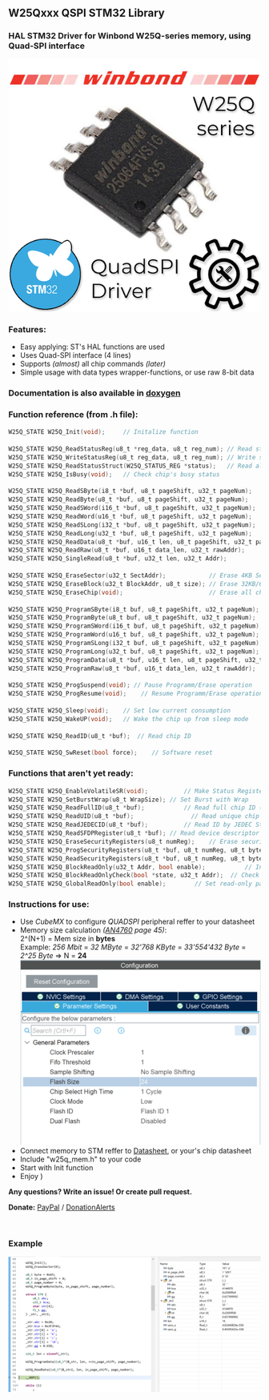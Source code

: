 ## W25Qxxx QSPI STM32 Library

### HAL STM32 Driver for Winbond W25Q-series memory, using Quad-SPI interface
![Poster](/Resources/Poster.png)

### Features:
- Easy applying: ST's HAL functions are used 
- Uses Quad-SPI interface (4 lines)
- Supports *(almost)* all chip commands *(later)*
- Simple usage with data types wrapper-functions, or use raw 8-bit data

### Documentation is also available in [doxygen](https://crazy-geeks.github.io/STM32-W25Q-QSPI/)

### Function reference (from .h file):
```c
W25Q_STATE W25Q_Init(void);		// Initalize function

W25Q_STATE W25Q_ReadStatusReg(u8_t *reg_data, u8_t reg_num); // Read status register to variable
W25Q_STATE W25Q_WriteStatusReg(u8_t reg_data, u8_t reg_num); // Write status register from variable
W25Q_STATE W25Q_ReadStatusStruct(W25Q_STATUS_REG *status);	 // Read all status registers to struct
W25Q_STATE W25Q_IsBusy(void);	// Check chip's busy status

W25Q_STATE W25Q_ReadSByte(i8_t *buf, u8_t pageShift, u32_t pageNum);	// Read signed 8-bit variable
W25Q_STATE W25Q_ReadByte(u8_t *buf, u8_t pageShift, u32_t pageNum);		// Read 8-bit variable
W25Q_STATE W25Q_ReadSWord(i16_t *buf, u8_t pageShift, u32_t pageNum);	// Read signed 16-bit variable
W25Q_STATE W25Q_ReadWord(u16_t *buf, u8_t pageShift, u32_t pageNum);	// Read 16-bit variable
W25Q_STATE W25Q_ReadSLong(i32_t *buf, u8_t pageShift, u32_t pageNum);	// Read signed 32-bit variable
W25Q_STATE W25Q_ReadLong(u32_t *buf, u8_t pageShift, u32_t pageNum);	// Read 32-bit variable
W25Q_STATE W25Q_ReadData(u8_t *buf, u16_t len, u8_t pageShift, u32_t pageNum);  // Read any 8-bit data
W25Q_STATE W25Q_ReadRaw(u8_t *buf, u16_t data_len, u32_t rawAddr);		// Read data from raw addr
W25Q_STATE W25Q_SingleRead(u8_t *buf, u32_t len, u32_t Addr);					// Read data from raw addr by single line

W25Q_STATE W25Q_EraseSector(u32_t SectAddr);			// Erase 4KB Sector
W25Q_STATE W25Q_EraseBlock(u32_t BlockAddr, u8_t size); // Erase 32KB/64KB Sector
W25Q_STATE W25Q_EraseChip(void);						// Erase all chip

W25Q_STATE W25Q_ProgramSByte(i8_t buf, u8_t pageShift, u32_t pageNum);	// Program signed 8-bit variable
W25Q_STATE W25Q_ProgramByte(u8_t buf, u8_t pageShift, u32_t pageNum);		// Program 8-bit variable
W25Q_STATE W25Q_ProgramSWord(i16_t buf, u8_t pageShift, u32_t pageNum);	// Program signed 16-bit variable
W25Q_STATE W25Q_ProgramWord(u16_t buf, u8_t pageShift, u32_t pageNum);	// Program 16-bit variable
W25Q_STATE W25Q_ProgramSLong(i32_t buf, u8_t pageShift, u32_t pageNum);	// Program signed 32-bit variable
W25Q_STATE W25Q_ProgramLong(u32_t buf, u8_t pageShift, u32_t pageNum);	// Program 32-bit variable
W25Q_STATE W25Q_ProgramData(u8_t *buf, u16_t len, u8_t pageShift, u32_t pageNum); // Program any 8-bit data
W25Q_STATE W25Q_ProgramRaw(u8_t *buf, u16_t data_len, u32_t rawAddr); 	// Program data to raw addr

W25Q_STATE W25Q_ProgSuspend(void); // Pause Programm/Erase operation
W25Q_STATE W25Q_ProgResume(void);	 // Resume Programm/Erase operation

W25Q_STATE W25Q_Sleep(void);	// Set low current consumption
W25Q_STATE W25Q_WakeUP(void);	// Wake the chip up from sleep mode

W25Q_STATE W25Q_ReadID(u8_t *buf);  // Read chip ID

W25Q_STATE W25Q_SwReset(bool force);	// Software reset
```
### Functions that aren't yet ready:
```c
W25Q_STATE W25Q_EnableVolatileSR(void);			 // Make Status Register Volatile
W25Q_STATE W25Q_SetBurstWrap(u8_t WrapSize); // Set Burst with Wrap
W25Q_STATE W25Q_ReadFullID(u8_t *buf);			 // Read full chip ID (Manufacturer ID + Device ID)
W25Q_STATE W25Q_ReadUID(u8_t *buf);				   // Read unique chip ID
W25Q_STATE W25Q_ReadJEDECID(u8_t *buf); 		 // Read ID by JEDEC Standards
W25Q_STATE W25Q_ReadSFDPRegister(u8_t *buf); // Read device descriptor (SFDP Standard)
W25Q_STATE W25Q_EraseSecurityRegisters(u8_t numReg);	// Erase security register
W25Q_STATE W25Q_ProgSecurityRegisters(u8_t *buf, u8_t numReg, u8_t byteAddr);	// Program security register
W25Q_STATE W25Q_ReadSecurityRegisters(u8_t *buf, u8_t numReg, u8_t byteAddr);	// Read security register
W25Q_STATE W25Q_BlockReadOnly(u32_t Addr, bool enable);			  // Individual block/sector read-only lock
W25Q_STATE W25Q_BlockReadOnlyCheck(bool *state, u32_t Addr);  // Check block's/sector's read-only lock status
W25Q_STATE W25Q_GlobalReadOnly(bool enable);		// Set read-only param to all chip
```

### Instructions for use:
- Use *CubeMX* to configure *QUADSPI* peripheral reffer to your datasheet 
- Memory size calculation *([AN4760](/Datasheets/AN4760-QSPI.pdf) page 45)*:<br/>
2^(N+1) = Mem size in **bytes**<br/>
Example: *256 Mbit* = *32 MByte* = *32'768 KByte* = *33'554'432 Byte* = *2^25 Byte* => N = **24**<br/>
![Flash size](/Resources/FSize.png)
- Connect memory to STM reffer to [Datasheet](/Datasheets/winbond_w25q256jv.pdf), or your's chip datasheet
- Include "w25q_mem.h" to your code 
- Start with Init function
- Enjoy )

**Any questions? Write an issue! Or create pull request.** 

**Donate:** [PayPal](https://paypal.me/yasnosos ) / [DonationAlerts](https://www.donationalerts.com/r/yasnosos )

<br/>

### Example

![Example](/Resources/Example_result.png)
